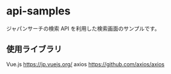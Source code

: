 # api-samples

ジャパンサーチの検索 API を利用した検索画面のサンプルです。

## 使用ライブラリ

Vue.js https://jp.vuejs.org/
axios https://github.com/axios/axios
